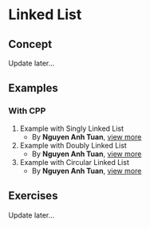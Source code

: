 # Linked List

## Concept
Update later...

## Examples
### With CPP
1. Example with Singly Linked List
   - By __Nguyen Anh Tuan__, [view more](/linked_list/cpp/linkedlist_install_tuan.cpp)
2. Example with Doubly Linked List
   - By __Nguyen Anh Tuan__, [view more](linked_list/cpp/linkedlist_install_02_tuan.cpp)
3. Example with Circular Linked List
   - By __Nguyen Anh Tuan__, [view more](/linked_list/cpp/linkedlist_install_03_tuan.cpp)

## Exercises
Update later...